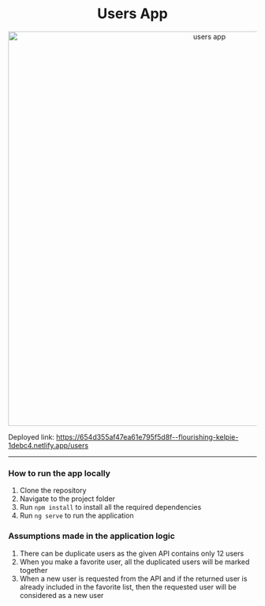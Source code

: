<h1 align="center">Users App</h1>

<p align="center">
  <img width="800" src="https://i.imgur.com/qeXDD02.png" alt="users app">
</p>

Deployed link: https://654d355af47ea61e795f5d8f--flourishing-kelpie-1debc4.netlify.app/users
***
### How to run the app locally
1. Clone the repository
2. Navigate to the project folder
3. Run `npm install` to install all the required dependencies
4. Run `ng serve` to run the application

### Assumptions made in the application logic
1. There can be duplicate users as the given API contains only 12 users
2. When you make a favorite user, all the duplicated users will be marked together
3. When a new user is requested from the API and if the returned user is already included in the favorite list, then the requested user will be considered as a new user 
